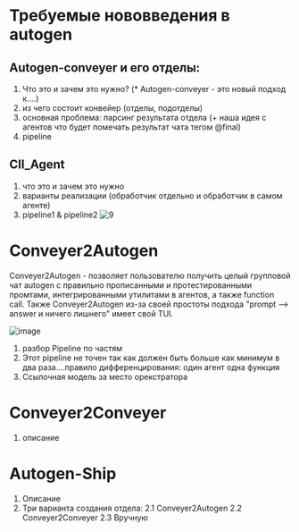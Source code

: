 # Требуемые нововведения в autogen
## Autogen-conveyer и его отделы:
1. Что это и зачем это нужно? (* Autogen-conveyer - это новый подход к....)
2. из чего состоит конвейер (отделы, подотделы)
3. основная проблема: парсинг результата отдела (+ наша идея с агентов что будет помечать результат чата тегом @final)
4. pipeline
## ClI_Agent
1. что это и зачем это нужно
2. варианты реализации (обработчик отдельно и обработчик в самом агенте)
3. pipeline1 & pipeline2
![9](https://github.com/hherpa/Conveyer2Autogen-RU/assets/146547175/af71986e-b2ce-4c0f-a3af-0566d2030ffe)

# Conveyer2Autogen
Conveyer2Autogen - позволяет пользователю получить целый групповой чат autogen с правильно прописанными и протестированными промтами, интегрированными утилитами в агентов, а также function call. Также Conveyer2Autogen из-за своей простоты подхода "prompt --> answer и ничего лишнего" имеет свой TUI.

![image](https://github.com/hherpa/Conveyer2Autogen-RU/assets/146547175/fe76a21f-42df-4efa-8ec9-47c9e0c36346)





1. разбор Pipeline по частям
2. Этот pipeline не точен так как должен быть больше как минимум в два раза....правило дифференцирования: один агент одна функция
3. Ссылочная модель за место орекстратора
# Conveyer2Conveyer
1. описание
# Autogen-Ship
1. Описание
2. Три варианта создания отдела:
  2.1 Conveyer2Autogen
  2.2 Conveyer2Conveyer
  2.3 Вручную
